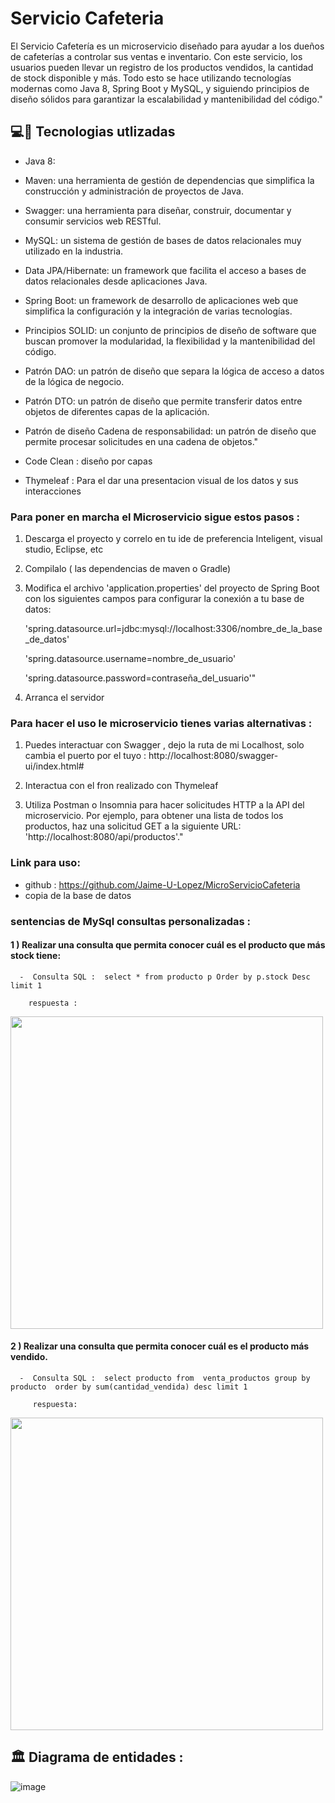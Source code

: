 # Servicio Cafeteria


El Servicio Cafetería es un microservicio diseñado para ayudar a los dueños de cafeterías a controlar sus ventas e inventario. Con este servicio, los usuarios pueden llevar un registro de los productos vendidos, la cantidad de stock disponible y más. Todo esto se hace utilizando tecnologías modernas como Java 8, Spring Boot y MySQL, y siguiendo principios de diseño sólidos para garantizar la escalabilidad y mantenibilidad del código."



## 💻:construction_worker: Tecnologias utlizadas 

- Java 8: 

- Maven: una herramienta de gestión de dependencias que simplifica la construcción y administración de proyectos de Java.

- Swagger: una herramienta para diseñar, construir, documentar y consumir servicios web RESTful.

- MySQL: un sistema de gestión de bases de datos relacionales muy utilizado en la industria.

- Data JPA/Hibernate: un framework que facilita el acceso a bases de datos relacionales desde aplicaciones Java.

- Spring Boot: un framework de desarrollo de aplicaciones web que simplifica la configuración y la integración de varias tecnologías.

- Principios SOLID: un conjunto de principios de diseño de software que buscan promover la modularidad, la flexibilidad y la mantenibilidad del código.

- Patrón DAO: un patrón de diseño que separa la lógica de acceso a datos de la lógica de negocio.

- Patrón DTO: un patrón de diseño que permite transferir datos entre objetos de diferentes capas de la aplicación.

- Patrón de diseño Cadena de responsabilidad: un patrón de diseño que permite procesar solicitudes en una cadena de objetos."

- Code Clean :  diseño por capas 

- Thymeleaf  : Para el dar una presentacion visual de los datos y sus interacciones



### Para poner en marcha el Microservicio sigue estos pasos :
 
 1) Descarga el proyecto y correlo en tu ide de preferencia Inteligent, visual studio, Eclipse, etc
 2) Compilalo ( las dependencias de maven o Gradle)
  
 3)  Modifica el archivo 'application.properties' del proyecto de Spring Boot con los siguientes campos para configurar la conexión a tu base de datos:

      'spring.datasource.url=jdbc:mysql://localhost:3306/nombre_de_la_base_de_datos'

      'spring.datasource.username=nombre_de_usuario'

      'spring.datasource.password=contraseña_del_usuario'"

 4) Arranca el servidor 


###  Para hacer el uso le microservicio tienes varias  alternativas :

1) Puedes interactuar con Swagger , dejo la ruta de mi Localhost, solo cambia el puerto por el tuyo : http://localhost:8080/swagger-ui/index.html#
2) Interactua con el fron realizado con Thymeleaf

3) Utiliza Postman o Insomnia para hacer solicitudes HTTP a la API del microservicio. Por ejemplo, para obtener una lista de todos los productos, haz una solicitud GET a la siguiente URL: 'http://localhost:8080/api/productos'."



### Link para uso:

- github :  https://github.com/Jaime-U-Lopez/MicroServicioCafeteria
- copia de la base de datos


### sentencias de MySql consultas personalizadas :

#### 1 ) Realizar una consulta que permita conocer cuál es el producto que más stock tiene: 

      -  Consulta SQL :  select * from producto p Order by p.stock Desc limit 1
      
        respuesta : 
        
 
<div style="display:flex;">

<img src="https://user-images.githubusercontent.com/50783391/233808090-428e7250-ad69-49c0-a942-ea9f78eae73f.png" width="500">

</div >
      



#### 2 )  Realizar una consulta que permita conocer cuál es el producto más vendido.

 
      -  Consulta SQL :  select producto from  venta_productos group by producto  order by sum(cantidad_vendida) desc limit 1

         respuesta: 
         
<div style="display:flex;">

<img src="https://user-images.githubusercontent.com/50783391/233808076-1148532b-c668-44eb-925a-faea87e8f90d.png" width="500">

</div >



## 🏛 Diagrama de entidades :

![image](https://user-images.githubusercontent.com/50783391/233806447-3d121259-b843-4c9f-8efc-6bdb92b8a263.png)






